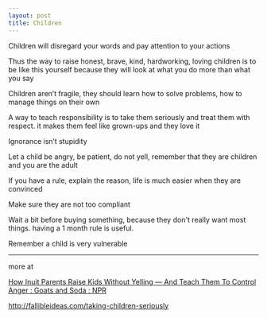 ```yaml
---
layout: post
title: Children
---
```



Children will disregard your words and pay attention to your actions 

Thus the way to raise honest, brave, kind, hardworking, loving children is to be like this yourself because they will look at what you do more than what you say 

Children aren’t fragile, they should learn how to solve problems, how to manage things on their own 

A way to teach responsibility is to take them seriously and treat them with respect. it makes them feel like grown-ups and they love it 

Ignorance isn’t stupidity

Let a child be angry, be patient, do not yell, remember that they are children and you are the adult  

If you have a rule, explain the reason, life is much easier when they are convinced

Make sure they are not too compliant 

Wait a bit before buying something, because they don't really want most things. having a 1 month rule is useful.

Remember a child is very vulnerable 

---
more at 

[How Inuit Parents Raise Kids Without Yelling — And Teach Them To Control Anger : Goats and Soda : NPR](https://www.npr.org/sections/goatsandsoda/2019/03/13/685533353/a-playful-way-to-teach-kids-to-control-their-anger)

<http://fallibleideas.com/taking-children-seriously>



